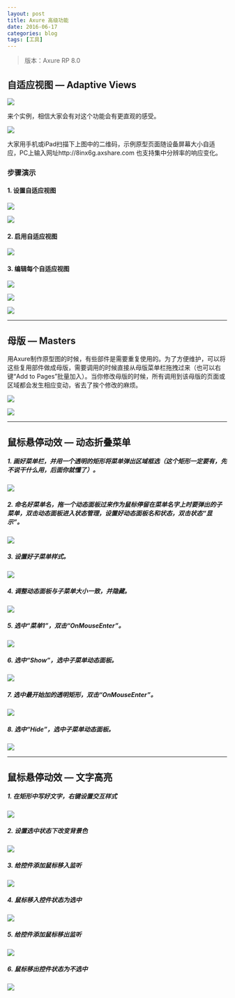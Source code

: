 ```yaml
---
layout: post
title: Axure 高级功能
date: 2016-06-17
categories: blog
tags: [工具]
---
```


> 版本：Axure RP 8.0

## 自适应视图 — Adaptive Views

![](https://www.axure.com.cn/wp-content/uploads/2014/08/0-2.jpg)

来个实例，相信大家会有对这个功能会有更直观的感受。

![](http://www.axure.com.cn/wp-content/uploads/auto_save_image/2014/08/085615vWK.jpg)

大家用手机或iPad扫描下上图中的二维码，示例原型页面随设备屏幕大小自适应，PC上输入网址http://8inx6g.axshare.com 也支持集中分辨率的响应变化。

### 步骤演示

#### 1. 设置自适应视图

![](http://7xsv37.com1.z0.glb.clouddn.com/axure_adaptive_views.png)

![](http://7xsv37.com1.z0.glb.clouddn.com/axure_adaptive_views1.png)

#### 2. 启用自适应视图

![](http://7xsv37.com1.z0.glb.clouddn.com/axure_adaptive_views2.png)

#### 3. 编辑每个自适应视图

![](http://7xsv37.com1.z0.glb.clouddn.com/axure_adaptive_views3.png)

![](http://7xsv37.com1.z0.glb.clouddn.com/axure_adaptive_views4.png)

![](http://7xsv37.com1.z0.glb.clouddn.com/axure_adaptive_views5.png)

---

## 母版 — Masters

用Axure制作原型图的时候，有些部件是需要重复使用的。为了方便维护，可以将这些复用部件做成母版，需要调用的时候直接从母版菜单栏拖拽过来（也可以右键“Add to Pages”批量加入）。当你修改母版的时候，所有调用到该母版的页面或区域都会发生相应变动，省去了挨个修改的麻烦。

![](http://7xsv37.com1.z0.glb.clouddn.com/axure_masters.png)

![](http://7xsv37.com1.z0.glb.clouddn.com/axure_masters1.png)

---

## 鼠标悬停动效 — 动态折叠菜单

##### 1. 画好菜单栏，并用一个透明的矩形将菜单弹出区域框选（这个矩形一定要有，先不说干什么用，后面你就懂了）。

![](http://7xsv37.com1.z0.glb.clouddn.com/axure_menu.png)

##### 2. 命名好菜单名，拖一个动态面板过来作为鼠标停留在菜单名字上时要弹出的子菜单，双击动态面板进入状态管理，设置好动态面板名和状态，双击状态“显示”。

![](http://7xsv37.com1.z0.glb.clouddn.com/axure_menu1.png)

##### 3. 设置好子菜单样式。

![](http://7xsv37.com1.z0.glb.clouddn.com/axure_menu2.png)

##### 4. 调整动态面板与子菜单大小一致，并隐藏。

![](http://7xsv37.com1.z0.glb.clouddn.com/axure_menu3.png)

##### 5. 选中“菜单1”，双击“OnMouseEnter”。

![](http://7xsv37.com1.z0.glb.clouddn.com/axure_menu4.png)

##### 6. 选中“Show”，选中子菜单动态面板。

![](http://7xsv37.com1.z0.glb.clouddn.com/axure_menu5.png)

##### 7. 选中最开始加的透明矩形，双击“OnMouseEnter”。

![](http://7xsv37.com1.z0.glb.clouddn.com/axure_menu6.png)

##### 8. 选中“Hide”，选中子菜单动态面板。

![](http://7xsv37.com1.z0.glb.clouddn.com/axure_menu7.png)

---

## 鼠标悬停动效 — 文字高亮

##### 1. 在矩形中写好文字，右键设置交互样式

![](http://7xsv37.com1.z0.glb.clouddn.com/axure_gaoliang.png)

##### 2. 设置选中状态下改变背景色

![](http://7xsv37.com1.z0.glb.clouddn.com/axure_gaoliang1.png)

##### 3. 给控件添加鼠标移入监听

![](http://7xsv37.com1.z0.glb.clouddn.com/axure_gaoliang2.png)

##### 4. 鼠标移入控件状态为选中

![](http://7xsv37.com1.z0.glb.clouddn.com/axure_gaoliang3.png)

##### 5. 给控件添加鼠标移出监听

![](http://7xsv37.com1.z0.glb.clouddn.com/axure_gaoliang4.png)

##### 6. 鼠标移出控件状态为不选中

![](http://7xsv37.com1.z0.glb.clouddn.com/axure_gaoliang5.png)
